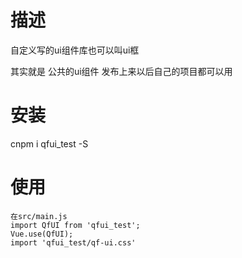 # 描述

自定义写的ui组件库也可以叫ui框

其实就是  公共的ui组件  发布上来以后自己的项目都可以用 

# 安装

cnpm i qfui_test -S

# 使用

```
在src/main.js
import QfUI from 'qfui_test';
Vue.use(QfUI);
import 'qfui_test/qf-ui.css'

```